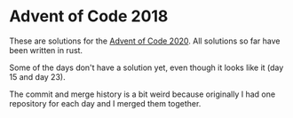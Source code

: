 Advent of Code 2018
===================

These are solutions for the [Advent of Code 2020](https://adventofcode.com/2018).
All solutions so far have been written in rust.

Some of the days don't have a solution yet, even though it looks like it (day 15 and day 23).

The commit and merge history is a bit weird because originally I had one repository for each day and I merged them together.
